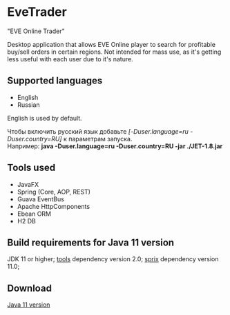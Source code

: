 # EveTrader
"EVE Online Trader"

Desktop application that allows EVE Online player to search for profitable buy/sell orders in certain regions.
Not intended for mass use, as it's getting less useful with each user due to it's nature.

## Supported languages
- English
- Russian

English is used by default.

Чтобы включить русский язык добавьте *\[-Duser.language=ru -Duser.country=RU]* к параметрам запуска.<br />
Например: **java -Duser.language=ru -Duser.country=RU -jar ./JET-1.8.jar**

## Tools used
- JavaFX
- Spring (Core, AOP, REST)
- Guava EventBus
- Apache HttpComponents
- Ebean ORM
- H2 DB

## Build requirements for Java 11 version
JDK 11 or higher;
[tools](https://github.com/tddts/tools) dependency version 2.0;
[sprix](https://github.com/tddts/sprix) dependency version 11.0;

## Download
[Java 11 version](https://github.com/tddts/EveTrader/raw/11/bin/eve-trader-11.0.jar)
